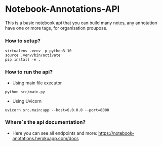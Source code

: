 # Notebook-Annotations-API

This is a basic notebook api that you can build many notes, any annotation have one or more tags, for  organisation proupose.

### How to setup?
```console
virtualenv .venv -p python3.10
source .venv/bin/activate
pip install -e .
```

### How to run the api?
* Using main file executor
```console
python src/main.py
```
* Using Uvicorn
```console
uvicorn src.main:app --host=0.0.0.0 --port=8000
```

### Where`s the api documentation?
* Here you can see all endpoints and more: https://notebook-anotations.herokuapp.com/docs
